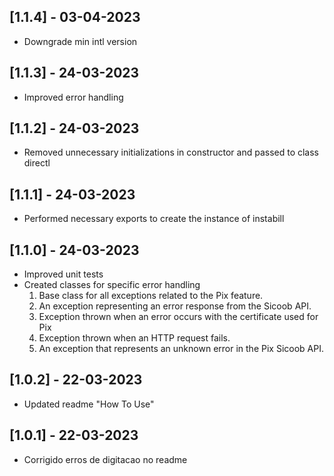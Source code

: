 ## [1.1.4] - 03-04-2023

- Downgrade min intl version

## [1.1.3] - 24-03-2023

- Improved error handling

## [1.1.2] - 24-03-2023

- Removed unnecessary initializations in constructor and passed to class directl

## [1.1.1] - 24-03-2023

- Performed necessary exports to create the instance of instabill

## [1.1.0] - 24-03-2023

- Improved unit tests
- Created classes for specific error handling
  1. Base class for all exceptions related to the Pix feature.
  2. An exception representing an error response from the Sicoob API.
  3. Exception thrown when an error occurs with the certificate used for Pix
  4. Exception thrown when an HTTP request fails.
  5. An exception that represents an unknown error in the Pix Sicoob API.

## [1.0.2] - 22-03-2023

- Updated readme "How To Use"

## [1.0.1] - 22-03-2023

- Corrigido erros de digitacao no readme

